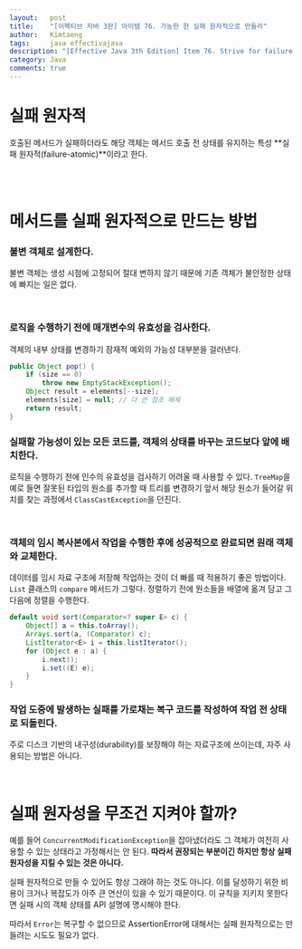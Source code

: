 ```yaml
---
layout:   post
title:    "[이펙티브 자바 3판] 아이템 76. 가능한 한 실패 원자적으로 만들라"
author:   Kimtaeng
tags: 	  java effectivajava
description: "[Effective Java 3th Edition] Item 76. Strive for failure atomicity" 
category: Java
comments: true
---
```


# 실패 원자적
호출된 메서드가 실패하더라도 해당 객체는 메서드 호출 전 상태를 유지하는 특성 **실패 원자적(failure-atomic)**이라고 한다.

<br><br>

# 메서드를 실패 원자적으로 만드는 방법
### 불변 객체로 설계한다.
불변 객체는 생성 시점에 고정되어 절대 변하지 않기 때문에 기존 객체가 불안정한 상태에 빠지는 일은 없다.

<br>

### 로직을 수행하기 전에 매개변수의 유효성을 검사한다.
객체의 내부 상태를 변경하기 잠재적 예외의 가능성 대부분을 걸러낸다.

```java
public Object pop() {
    if (size == 0)
        throw new EmptyStackException();
    Object result = elements[--size];
    elements[size] = null; // 다 쓴 참조 해제
    return result;
}
```

### 실패할 가능성이 있는 모든 코드를, 객체의 상태를 바꾸는 코드보다 앞에 배치한다.
로직을 수행하기 전에 인수의 유효성을 검사하기 어려울 때 사용할 수 있다. `TreeMap`을 예로 들면 잘못된 타입의 원소를 추가할 때
트리를 변경하기 앞서 해당 원소가 들어갈 위치를 찾는 과정에서 `ClassCastException`을 던진다.

<br>

### 객체의 임시 복사본에서 작업을 수행한 후에 성공적으로 완료되면 원래 객체와 교체한다.
데이터를 임시 자료 구조에 저장해 작업하는 것이 더 빠를 때 적용하기 좋은 방법이다. `List` 클래스의 `compare` 메서드가 그렇다.
정렬하기 전에 원소들을 배열에 옮겨 담고 그다음에 정렬을 수행한다.

```java
default void sort(Comparator<? super E> c) {
    Object[] a = this.toArray();
    Arrays.sort(a, (Comparator) c);
    ListIterator<E> i = this.listIterator();
    for (Object e : a) {
        i.next();
        i.set((E) e);
    }
}
```

### 작업 도중에 발생하는 실패를 가로채는 복구 코드를 작성하여 작업 전 상태로 되돌린다.
주로 디스크 기반의 내구성(durability)를 보장해야 하는 자료구조에 쓰이는데, 자주 사용되는 방법은 아니다.

<br>

# 실패 원자성을 무조건 지켜야 할까?
예를 들어 `ConcurrentModificationException`을 잡아냈더라도 그 객체가 여전히 사용할 수 있는 상태라고 가정해서는 안 된다.
**따라서 권장되는 부분이긴 하지만 항상 실패 원자성을 지킬 수 있는 것은 아니다.**

실패 원자적으로 만들 수 있어도 항상 그래야 하는 것도 아니다. 이를 달성하기 위한 비용이 크거나 복잡도가 아주 큰 연산이 있을 수 있기 때문이다.
이 규칙을 지키지 못한다면 실패 시의 객체 상태를 API 설명에 명시해야 한다.

따라서 `Error`는 복구할 수 없으므로 AssertionError에 대해서는 실패 원자적으로는 만들려는 시도도 필요가 없다.